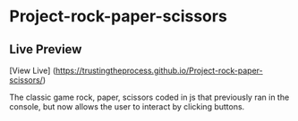 # Project-rock-paper-scissors

## Live Preview 
[View Live] (https://trustingtheprocess.github.io/Project-rock-paper-scissors/)

The classic game rock, paper, scissors coded in js that previously ran in the console, but now allows the user to interact by clicking buttons.
